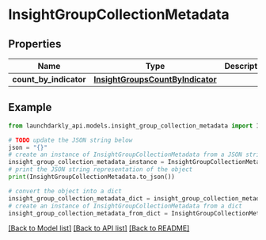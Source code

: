 # InsightGroupCollectionMetadata


## Properties

Name | Type | Description | Notes
------------ | ------------- | ------------- | -------------
**count_by_indicator** | [**InsightGroupsCountByIndicator**](InsightGroupsCountByIndicator.md) |  | 

## Example

```python
from launchdarkly_api.models.insight_group_collection_metadata import InsightGroupCollectionMetadata

# TODO update the JSON string below
json = "{}"
# create an instance of InsightGroupCollectionMetadata from a JSON string
insight_group_collection_metadata_instance = InsightGroupCollectionMetadata.from_json(json)
# print the JSON string representation of the object
print(InsightGroupCollectionMetadata.to_json())

# convert the object into a dict
insight_group_collection_metadata_dict = insight_group_collection_metadata_instance.to_dict()
# create an instance of InsightGroupCollectionMetadata from a dict
insight_group_collection_metadata_from_dict = InsightGroupCollectionMetadata.from_dict(insight_group_collection_metadata_dict)
```
[[Back to Model list]](../README.md#documentation-for-models) [[Back to API list]](../README.md#documentation-for-api-endpoints) [[Back to README]](../README.md)


